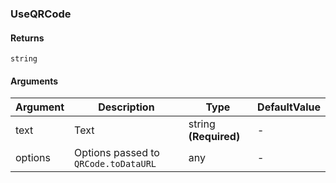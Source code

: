 ### UseQRCode

#### Returns
`string`

#### Arguments
|Argument|Description|Type|DefaultValue|
|---|---|---|---|
|text|Text|string  **(Required)**|-|
|options|Options passed to `QRCode.toDataURL`|any |-|